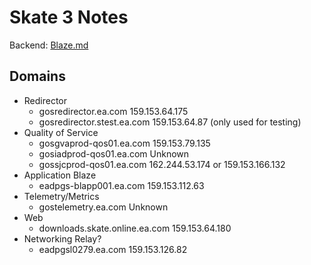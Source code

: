 # Skate 3 Notes

Backend: [Blaze.md](Blaze.md)

## Domains

* Redirector
  * gosredirector.ea.com 159.153.64.175
  * gosredirector.stest.ea.com 159.153.64.87 (only used for testing)
* Quality of Service
  * gosgvaprod-qos01.ea.com 159.153.79.135
  * gosiadprod-qos01.ea.com Unknown
  * gossjcprod-qos01.ea.com 162.244.53.174 or 159.153.166.132
* Application Blaze
  * eadpgs-blapp001.ea.com 159.153.112.63
* Telemetry/Metrics
  * gostelemetry.ea.com Unknown
* Web
  * downloads.skate.online.ea.com 159.153.64.180
* Networking Relay?
  * eadpgsl0279.ea.com 159.153.126.82
